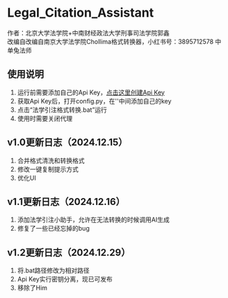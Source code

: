# Legal_Citation_Assistant
作者：北京大学法学院+中南财经政法大学刑事司法学院郭鑫  
改编自改编自南京大学法学院Chollima格式转换器，小红书号：3895712578 中单兔法师

## 使用说明
1. 运行前需要添加自己的Api Key，[点击这里创建Api Key](https://bailian.console.aliyun.com/?apiKey=1#/api-key)
2. 获取Api Key后，打开config.py，在''中间添加自己的key
3. 点击“法学引注格式转换.bat”运行
4. 使用时需要关闭代理
## v1.0更新日志（2024.12.15）
1. 合并格式清洗和转换格式
2. 修改一键复制提示方式
3. 优化UI
## v1.1更新日志（2024.12.16）
1. 添加法学引注小助手，允许在无法转换的时候调用AI生成
2. 修复了一些已经忘掉的bug
## v1.2更新日志（2024.12.29）
1. 将.bat路径修改为相对路径
2. Api Key实行密钥分离，现已可发布
3. 移除了Him

